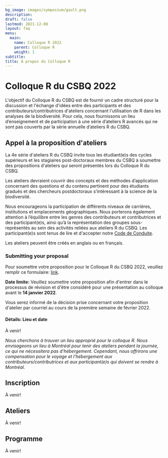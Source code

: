 ```yaml
---
bg_image: images/symposium/gault.png
description: 
draft: false
lastmod: 2021-12-08
layout: faq
menu:
  main:
    name: Colloque R 2022
    parent: Colloque R
    weight: 1
subtitle: 
title: À propos du Colloque R
---
```


# Colloque R du CSBQ 2022

L'objectif du Colloque R du CSBQ est de fournir un cadre structuré pour la discussion et l'échange d'idées entre des participants et des contributeurs/contributrices d'ateliers concernant l'utilisation de R dans les analyses de la biodiversité. Pour cela, nous fournissons un lieu d’enseignement et de participation à une série d’ateliers R avancés qui ne sont pas couverts par la série annuelle d’ateliers R du CSBQ.

## Appel à la proposition d'ateliers

La 4e série d'ateliers R du CSBQ invite tous les étudiant(e)s des cycles supérieurs et les stagiaires post-doctoraux membres du CSBQ à soumettre des propositions d'ateliers qui seront présentés lors du Colloque R du CSBQ. 

Les ateliers devraient couvrir des concepts et des méthodes d’application concernant des questions et du contenu pertinent pour des étudiants gradués et des chercheurs postdoctoraux s’intéressant à la science de la biodiversité.

Nous encourageons la participation de différents niveaux de carrières, institutions et emplacements géographiques. Nous porterons également attention à l’équilibre entre les genres des contributeurs et contributrices et des participant(e)s, ainsi qu’à la représentation des groupes sous-représentés au sein des activités reliées aux ateliers R du CSBQ. Les participant(e)s sont tenus de lire et d'accepter notre [Code de Conduite](link).

Les ateliers peuvent être créés en anglais ou en français.

### Submitting your proposal

Pour soumettre votre proposition pour le Colloque R du CSBQ 2022, veuillez remplir ce formulaire: [link](link).

__Date limite:__ Veuillez soumettre votre proposition afin d'entrer dans le processus de révision et d'être considéré pour une présentation au colloque avant le __14 janvier 2022__.

Vous serez informé de la décision prise concernant votre proposition d'atelier par courriel au cours de la première semaine de février 2022.

#### Détails: Lieu et date

À venir!

_Nous cherchons à trouver un lieu approprié pour le colloque R. Nous envisageons un lieu à Montréal pour tenir des ateliers pendant la journée, ce qui ne nécessitera pas d'hébergement. Cependant, nous offrirons une compensation pour le voyage et l'hébergement aux contributeurs/contributrices et aux participant(e)s qui doivent se rendre à Montréal._

## Inscription

À venir!

## Ateliers

À venir!

## Programme

À venir!